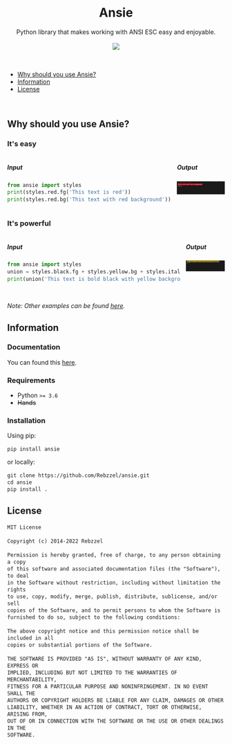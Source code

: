 <h1 align="center">Ansie</h1>
<p align="center">
	Python library that makes working with ANSI ESC easy and enjoyable.
	<br/><br/>
	<a href="#">
		<img src="https://img.shields.io/badge/python-3.6%2B-blue.svg"/>
	</a>
</p>
<br/>

- [Why should you use Ansie?](#why-should-you-use-ansie)
- [Information](#information)
- [License](#license)

<br/>

## Why should you use Ansie?

### It's easy

<div style="display:flex">
<div style="width:400px;padding-right:0.5em">

##### Input

```py
from ansie import styles
print(styles.red.fg('This text is red'))
print(styles.red.bg('This text with red background'))
```

</div>
<div style="width:400px;padding-left:0.5em">

##### Output

<img src="./data/readme001.png"/>
</div>
</div>

### It's powerful

<div style="display:flex">
<div style="width:400px;padding-right:0.5em">

##### Input

```py
from ansie import styles
union = styles.black.fg + styles.yellow.bg + styles.italic
print(union('This text is bold black with yellow background'))
```

</div>
<div style="width:400px;padding-left:0.5em">

##### Output

<img src="./data/readme002.png"/>
</div>
</div>

<br/>

*Note: Other examples can be found [here](../examples/).*

## Information

### Documentation
You can found this [here](./DOCS.md).

### Requirements
- Python `>= 3.6`
- ~~Hands~~

### Installation
Using pip:

```
pip install ansie
```

or locally:

```
git clone https://github.com/Rebzzel/ansie.git
cd ansie
pip install .
```


## License
```
MIT License

Copyright (c) 2014-2022 Rebzzel

Permission is hereby granted, free of charge, to any person obtaining a copy
of this software and associated documentation files (the "Software"), to deal
in the Software without restriction, including without limitation the rights
to use, copy, modify, merge, publish, distribute, sublicense, and/or sell
copies of the Software, and to permit persons to whom the Software is
furnished to do so, subject to the following conditions:

The above copyright notice and this permission notice shall be included in all
copies or substantial portions of the Software.

THE SOFTWARE IS PROVIDED "AS IS", WITHOUT WARRANTY OF ANY KIND, EXPRESS OR
IMPLIED, INCLUDING BUT NOT LIMITED TO THE WARRANTIES OF MERCHANTABILITY,
FITNESS FOR A PARTICULAR PURPOSE AND NONINFRINGEMENT. IN NO EVENT SHALL THE
AUTHORS OR COPYRIGHT HOLDERS BE LIABLE FOR ANY CLAIM, DAMAGES OR OTHER
LIABILITY, WHETHER IN AN ACTION OF CONTRACT, TORT OR OTHERWISE, ARISING FROM,
OUT OF OR IN CONNECTION WITH THE SOFTWARE OR THE USE OR OTHER DEALINGS IN THE
SOFTWARE.
```
